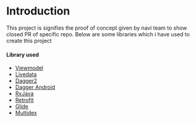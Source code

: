 # Introduction


This project is signifies the proof of concept given by navi team to show closed PR of specific repo. Below are some libraries which i have used to create this project


<h4>Library used</h4>
<ul>
<li><a href="https://developer.android.com/topic/libraries/architecture/viewmodel" target="_blank">Viewmodel</a></li>
<li><a href="https://developer.android.com/topic/libraries/architecture/livedata">Livedata</a></li>
<li><a href="https://github.com/google/dagger" target="_blank">Dagger2</a></li>
<li><a href="https://github.com/google/dagger" target="_blank">Dagger Android</a></li>
<li><a href="https://github.com/ReactiveX/RxJava" target="_blank">RxJava</a></li>
<li><a href="https://github.com/square/retrofit" target="_blank">Retrofit</a></li>
<li><a href="https://github.com/bumptech/glide" target="_blank">Glide</a></li>
<li><a href="https://github.com/casidiablo/multidex" target="_blank">Multidex</a></li>
  
  
</ul>


